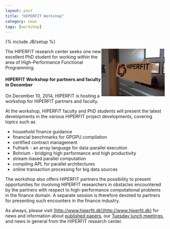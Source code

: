 ```yaml
---
layout: post
title: "HIPERFIT Workshop"
category: news
tags: [workshop]
---
```

{% include JB/setup %}

<img width="200" alt="HIPERFIT logo" align="right" src="/images/hiperfit.jpg">
The HIPERFIT research center seeks one new excellent PhD student
for working within the area of High-Performance Functional
Programming.

#### HIPERFIT Workshop for partners and faculty in December

On December 10, 2014, HIPERFIT is hosting a workshop for HIPERFIT
partners and faculty.

At the workshop, HIPERFIT faculty and PhD students will present the
latest developments in the various HIPERFIT project developments,
covering topics such as

  - household finance guidance
  - financial benchmarks for GPGPU compilation
  - certified contract management
  - Futhark - an array language for data-parallel execution
  - Bohrium - bridging high performance and high productivity
  - stream-based parallel computation
  - compiling APL for parallel architectures
  - online transaction processing for big data sources

The workshop also offers HIPERFIT partners the possibility to present
opportunities for involving HIPERFIT researchers in obstacles
encountered by the partners with respect to high-performance
computational problems in the finance domain. A separate session is
therefore devoted to partners for presenting such encounters in the
finance industry.

As always, please visit
[http://www.hiperfit.dk](http://www.hiperfit.dk) for news and
information about [published papers](/publications.html), our [Tuesday
lunch meetings](/lunches.html), and news in general from the HIPERFIT
research center.